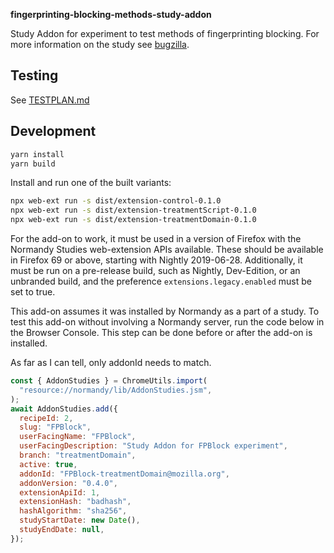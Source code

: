 **fingerprinting-blocking-methods-study-addon**

Study Addon for experiment to test methods of fingerprinting blocking.  For more information on the study see [bugzilla](https://bugzilla.mozilla.org/show_bug.cgi?id=1595604).

## Testing

See [TESTPLAN.md](TESTPLAN.md)

## Development

```bash
yarn install
yarn build
```

Install and run one of the built variants:

```bash
npx web-ext run -s dist/extension-control-0.1.0
npx web-ext run -s dist/extension-treatmentScript-0.1.0
npx web-ext run -s dist/extension-treatmentDomain-0.1.0
```

For the add-on to work, it must be used in a version of Firefox with the
Normandy Studies web-extension APIs available. These should be available in
Firefox 69 or above, starting with Nightly 2019-06-28. Additionally, it must
be run on a pre-release build, such as Nightly, Dev-Edition, or an unbranded
build, and the preference `extensions.legacy.enabled` must be set to true.

This add-on assumes it was installed by Normandy as a part of a study. To test this add-on without
involving a Normandy server, run the code below in the Browser Console. This step can be done before
or after the add-on is installed.

As far as I can tell, only addonId needs to match.

```js
const { AddonStudies } = ChromeUtils.import(
  "resource://normandy/lib/AddonStudies.jsm",
);
await AddonStudies.add({
  recipeId: 2,
  slug: "FPBlock",
  userFacingName: "FPBlock",
  userFacingDescription: "Study Addon for FPBlock experiment",
  branch: "treatmentDomain",
  active: true,
  addonId: "FPBlock-treatmentDomain@mozilla.org",
  addonVersion: "0.4.0",
  extensionApiId: 1,
  extensionHash: "badhash",
  hashAlgorithm: "sha256",
  studyStartDate: new Date(),
  studyEndDate: null,
});
```